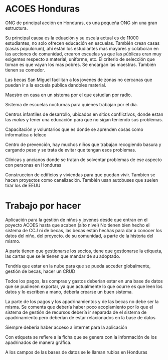 # ACOES Honduras

ONG de principal acción en Honduras, es una pequeña ONG sin una gran estructura.

Su principal causa es la eduación y su escala actual es de 11000 estudiantes, no solo ofrecen educación en escuelas. También crean casas (casas populorum), ahí están los estudiantes mas mayores y colaboran en las acciones de comunidad, crearon escuelas ya que las públicas eran muy exigentes respecto a material, uniforme, etc.
El criterio de selección que toman es que vayan los mas pobres. Se encargan las maestras. También tienen su comedor.

Las becas San Miguel facilitan a los jovenes de zonas no cercanas que puedan ir a la escuela pública dandoles material.

Maestro en casa en un sistema por el que estudian por radio.

Sistema de escuelas nocturnas para quienes trabajan por el día.

Centros infantiles de desarrollo, ubicados en sitios conflictivos, donde estan las _malas_ y tener una educación para que no sigan teniendo sus problemas.

Capacitación y voluntarios que es donde se aprenden cosas como informatica o teleco

Centro de prevención, hay muchos niños que trabajan recogiendo basura y cargando peso y se trata de evitar que tengan esos problemas.

Clínicas y ancianos donde se tratan de solventar problemas de ese aspecto con personas en Honduras

Construccion de edificios y viviendas para que puedan vivir. Tambien se hacen proyectos como canalización. También usan autobuses que suelen tirar los de EEUU

# Trabajo por hacer

Aplicación para la gestión de niños y jovenes desde que entran en el poyecto ACOES hasta que acaben (alto nivel)
No tienen bien hecho el sistema de CCJ ni de becas, las becas están hechas para dar a conocer los datos del niño, del proyecto. de su comunidad, a parte de la historia del mismo.

A parte tienen que gestionarse los socios, tiene que gestionarse la etiqueta, las cartas que se le tienen que mandar de su adoptado.

Tendría que estar en la nube para que se pueda acceder globalmente, gestión de becas, hacer un CRUD

Todos los pagos, las compras y gastos deberían estar en una base de datos que se pudiesen exportar, ya que actualmente lo que ocurre es que leen los datos y lo escriben a mano, debería crearse un buen sistema.

La parte de los pagos y los apadrinamientos y de las becas no debe ser la misma. Se comenta que debería haber poco acoplamiento por lo que el sistema de gestión de recursos debería ir separada de el sistema de apadrinamiento pero deberían de estar relacionados en la base de datos

Siempre debería haber acceso a internet para la aplicación

Con etiqueta se refiere a la ficha que se genera con la información de los apadrinados de manera gráfica.

A los campos de las bases de datos se le llaman rublos en Honduras


